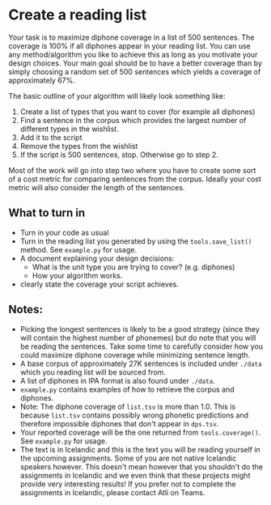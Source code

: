 # Create a reading list
Your task is to maximize diphone coverage in a list of 500 sentences. The coverage is 100% if all diphones appear in your reading list. You can use any method/algorithm you like to achieve this as long as you motivate your design choices. Your
main goal should be to have a better coverage than by simply choosing a random set of 500 sentences which yields a coverage of approximately 67%.

The basic outline of your algorithm will likely look something like:
1. Create a list of types that you want to cover (for example all diphones)
2. Find a sentence in the corpus which provides the largest number of different types in the wishlist.
3. Add it to the script
4. Remove the types from the wishlist
5. If the script is 500 sentences, stop. Otherwise go to step 2.

Most of the work will go into step two where you have to create some sort of a cost metric for comparing sentences from the corpus. Ideally your cost metric will also consider the length of the sentences.

## What to turn in
* Turn in your code as usual
* Turn in the reading list you generated by using the `tools.save_list()` method. See `example.py` for usage.
* A document explaining your design decisions:
    * What is the unit type you are trying to cover? (e.g. diphones)
    * How your algorithm works.
* clearly state the coverage your script achieves.


## Notes:
* Picking the longest sentences is likely to be a good strategy (since they will contain the highest number of phonemes) but do note that you will be reading the sentences. Take some time to carefully consider how you could maximize diphone coverage while minimizing sentence length.
* A base corpus of approximately 27K sentences is included under `./data` which you reading list will be sourced from.
* A list of diphones in IPA format is also found under `./data`.
* `example.py` contains examples of how to retrieve the corpus and diphones.
* Note: The diphone coverage of `list.tsv` is more than 1.0. This is because `list.tsv` contains possibly wrong phonetic predictions and therefore impossible diphones that don't appear in `dps.tsv`.
* Your reported coverage will be the one returned from `tools.coverage()`. See `example.py` for usage.
* The text is in Icelandic and this is the text you will be reading yourself in the upcoming assignments. Some of you are not native Icelandic speakers however. This doesn't mean however that you shouldn't do the assignments in Icelandic and we even think that these projects might provide very interesting results! If you prefer not to complete the assignments in Icelandic, please contact Atli on Teams.